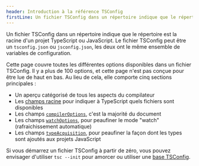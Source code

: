 ```yaml
---
header: Introduction à la référence TSConfig
firstLine: Un fichier TSConfig dans un répertoire indique que le répertoire est la racine d'un projet TypeScript ou JavaScript...
---
```


Un fichier TSConfig dans un répertoire indique que le répertoire est la racine d'un projet TypeScript ou JavaScript.
Le fichier TSConfig peut être un `tsconfig.json` ou `jsconfig.json`, les deux ont le même ensemble de variables de configuration.

Cette page couvre toutes les différentes options disponibles dans un fichier TSConfig. Il y a plus de 100 options, et cette page n'est pas conçue pour être lue de haut en bas. Au lieu de cela, elle comporte cinq sections principales :

- Un aperçu catégorisé de tous les aspects du compilateur
- Les [champs racine](#Project_Files_0) pour indiquer à TypeScript quels fichiers sont disponibles
- Les champs [`compilerOptions`](#compilerOptions), c'est la majorité du document
- Les champs [`watchOptions`](#watchOptions), pour peaufiner le mode "watch" (rafraichissement automatique)
- Les champs [`typeAcquisition`](#typeAcquisition), pour peaufiner la façon dont les types sont ajoutés aux projets JavaScript

Si vous démarrez un fichier TSConfig à partir de zéro, vous pouvez envisager d'utiliser `tsc --init` pour amorcer ou utiliser une [base TSConfig](https://github.com/tsconfig/bases#centralized-recommendations-for-tsconfig-bases).
